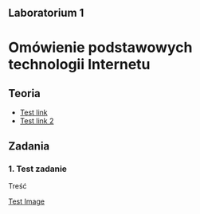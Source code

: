 ## Laboratorium 1

# Omówienie podstawowych technologii Internetu

## Teoria

* [Test link](https://pja.edu.pl)
* [Test link 2](https://pja.edu.pl)

## Zadania

### 1. Test zadanie

Treść

[Test Image](assets/img1.jpg)
